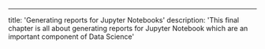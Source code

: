 ---
title: 'Generating reports for Jupyter Notebooks'
description: 'This final chapter is all about generating reports for Jupyter Notebook which are an important component of Data Science'
